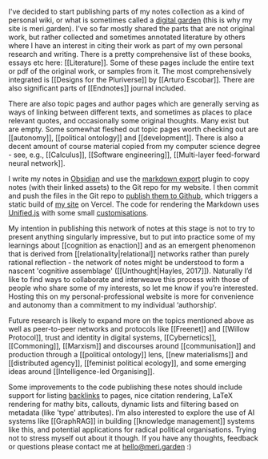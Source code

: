 I've decided to start publishing parts of my notes collection as a kind of personal wiki, or what is sometimes called a [digital garden](https://maggieappleton.com/garden-history) (this is why my site is meri.garden). I've so far mostly shared the parts that are not original work, but rather collected and sometimes annotated literature by others where I have an interest in citing their work as part of my own personal research and writing. There is a pretty comprehensive list of these books, essays etc here: [[Literature]]. Some of these pages include the entire text or pdf of the original work, or samples from it. The most comprehensively integrated is [[Designs for the Pluriverse]] by [[Arturo Escobar]]. There are also significant parts of [[Endnotes]] journal included.

There are also topic pages and author pages which are generally serving as ways of linking between different texts, and sometimes as places to place relevant quotes, and occasionally some original thoughts. Many exist but are empty. Some somewhat fleshed out topic pages worth checking out are [[autonomy]], [[political ontology]] and [[development]]. There is also a decent amount of course material copied from my computer science degree - see, e.g., [[Calculus]], [[Software engineering]], [[Multi-layer feed-forward neural network]].

I write my notes in [Obsidian](https://obsidian.md/) and use the [markdown export](https://github.com/bingryan/obsidian-markdown-export-plugin) plugin to copy notes (with their linked assets) to the Git repo for my website. I then commit and push the files in the Git repo to [publish them to Github](https://github.com/meri-leeworthy/meri.garden), which triggers a static build of [my site](https://meri.garden) on Vercel. The code for rendering the Markdown uses [Unified.js](https://unifiedjs.com/) with some small [customisations](https://github.com/meri-leeworthy/meri.garden/blob/main/components/Markdown.tsx).

My intention in publishing this network of notes at this stage is not to try to present anything singularly impressive, but to put into practice some of my learnings about [[cognition as enaction]] and as an emergent phenomenon that is derived from [[relationality|relational]] networks rather than purely rational reflection - the network of notes might be understood to form a nascent 'cognitive assemblage' ([[Unthought|Hayles, 2017]]). Naturally I’d like to find ways to collaborate and interweave this process with those of people who share some of my interests, so let me know if you’re interested. Hosting this on my personal-professional website is more for convenience and autonomy than a commitment to my individual ‘authorship’. 

Future research is likely to expand more on the topics mentioned above as well as peer-to-peer networks and protocols like [[Freenet]] and [[Willow Protocol]], trust and identity in digital systems, [[Cybernetics]], [[Commoning]], [[Marxism]] and discourses around [[communisation]] and production through a [[political ontology]] lens, [[new materialisms]] and [[distributed agency]], [[feminist political ecology]], and some emerging ideas around [[Intelligence-led Organising]].

Some improvements to the code publishing these notes should include support for listing [backlinks](https://help.obsidian.md/Plugins/Backlinks) to pages, nice citation rendering, LaTeX rendering for mathy bits, callouts, dynamic lists and filtering based on metadata (like 'type' attributes). I’m also interested to explore the use of AI systems like [[GraphRAG]] in building [[knowledge management]] systems like this, and potential applications for radical political organisations. Trying not to stress myself out about it though. If you have any thoughts, feedback or questions please contact me at hello@meri.garden :)
